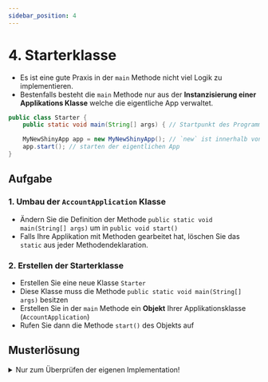 ```yaml
---
sidebar_position: 4
---
```


# 4. Starterklasse

- Es ist eine gute Praxis in der `main` Methode nicht viel Logik zu implementieren.
- Bestenfalls besteht die `main` Methode nur aus der **Instanzisierung einer Applikations Klasse** welche die eigentliche App verwaltet.

```java title="Starter.java als Beispiel"
public class Starter {
    public static void main(String[] args) { // Startpunkt des Programms, ist immer static!

    MyNewShinyApp app = new MyNewShinyApp(); // `new` ist innerhalb von `static` erlaubt
    app.start(); // starten der eigentlichen App
}
```

## Aufgabe

### 1. Umbau der `AccountApplication` Klasse

- Ändern Sie die Definition der Methode `public static void main(String[] args)` um in `public void start()`
- Falls Ihre Applikation mit Methoden gearbeitet hat, löschen Sie das `static` aus jeder Methodendeklaration.

### 2. Erstellen der Starterklasse

- Erstellen Sie eine neue Klasse `Starter`
- Diese Klasse muss die Methode `public static void main(String[] args)` besitzen
- Erstellen Sie in der `main` Methode ein **Objekt** Ihrer Applikationsklasse (`AccountApplication`)
- Rufen Sie dann die Methode `start()` des Objekts auf

## Musterlösung

<details>
<summary>Nur zum Überprüfen der eigenen Implementation!</summary>


```java title="Starter.java"
public class Starter {
  public static void main(String[] args) {
    AccountApplication app = new ApplicationForStarter();
    app.start();
  }
}
```

```java title="AccountApplication.java"
import java.util.Scanner;

public class AccountApplicationV2 {
  public static void main(String[] args) {
    System.out.println("Welcome to the account application");
    Account account = new Account();  // hier wird ein Objekt der Klasse `Account` erstellt
    double amount = 0;
    String command = "";

    try(Scanner scanner = new Scanner(System.in)) {
      do {
        System.out.println("Please enter the amount, 0 (zero) to terminate");
        amount = scanner.nextDouble();
        if (amount != 0) {
          System.out.println("To deposit, press +, to withdraw press -");
          command = scanner.next();
          if ("+".equals(command)) {
            account.deposit(amount);
          } else if ("-".equals(command)) {
            account.withdraw(amount); 
          }
        }
      } while (amount != 0);
      System.out.println("Final balance: " + account.getBalance()); 
    }
  }
}
```

```java title="Account.java"
public class Account {
  private double balance;             // englisch für "kontostand"

  public void deposit(double value) { // englisch für "einzahlen"
    balance += value;
  }

  public void withdraw(double value) { // englisch für "auszahlen"
    balance -= value;
  }

  public double getBalance() { 
    return balance;
  }
}
```

</details>
